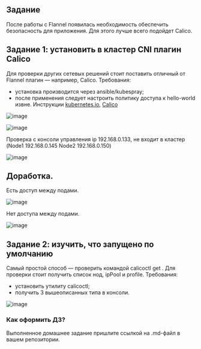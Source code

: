 ## Задание
После работы с Flannel появилась необходимость обеспечить безопасность для приложения. Для этого лучше всего подойдет Calico.
## Задание 1: установить в кластер CNI плагин Calico
Для проверки других сетевых решений стоит поставить отличный от Flannel плагин — например, Calico. Требования: 
* установка производится через ansible/kubespray;
* после применения следует настроить политику доступа к hello-world извне. Инструкции [kubernetes.io](https://kubernetes.io/docs/concepts/services-networking/network-policies/), [Calico](https://docs.projectcalico.org/about/about-network-policy)

![image](https://user-images.githubusercontent.com/16610642/201536478-4a1559e0-2c9b-4e1f-91d7-c0468f13097e.png)

![image](https://user-images.githubusercontent.com/16610642/201536292-c9ce174a-ebd3-4bd1-8668-596cfbd25809.png)

Проверка с консоли управления ip 192.168.0.133, не входит в кластер (Node1 192.168.0.145 Node2 192.168.0.150)

![image](https://user-images.githubusercontent.com/16610642/201737202-1dd42e02-cb8e-4a79-8c4e-41b8e041a667.png)

## Доработка.
Есть доступ между подами. 

![image](https://user-images.githubusercontent.com/16610642/202843268-23a59f1f-8ec9-46ff-8e92-901cf696301e.png)

Нет доступа между подами. 

![image](https://user-images.githubusercontent.com/16610642/202843369-cc05f3ef-4202-4030-a3c9-e4374fa6d71a.png)

## Задание 2: изучить, что запущено по умолчанию
Самый простой способ — проверить командой calicoctl get <type>. Для проверки стоит получить список нод, ipPool и profile.
Требования: 
* установить утилиту calicoctl;
* получить 3 вышеописанных типа в консоли.
  
 ![image](https://user-images.githubusercontent.com/16610642/201533245-4446538c-47e4-496e-9a2e-808d47df7bd6.png)

### Как оформить ДЗ?

Выполненное домашнее задание пришлите ссылкой на .md-файл в вашем репозитории.

